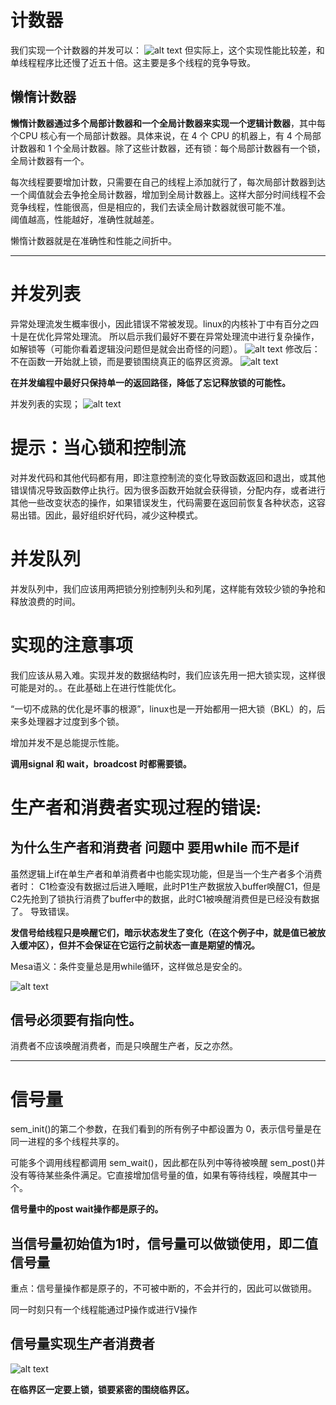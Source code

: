 # 计数器
我们实现一个计数器的并发可以：
![alt text](image-21.png)
但实际上，这个实现性能比较差，和单线程程序比还慢了近五十倍。这主要是多个线程的竞争导致。
## 懒惰计数器
**懒惰计数器通过多个局部计数器和一个全局计数器来实现一个逻辑计数器**，其中每个CPU 核心有一个局部计数器。具体来说，在 4 个 CPU 的机器上，有 4 个局部计数器和 1 个全局计数器。除了这些计数器，还有锁：每个局部计数器有一个锁，全局计数器有一个。

每次线程要要增加计数，只需要在自己的线程上添加就行了，每次局部计数器到达一个阈值就会去争抢全局计数器，增加到全局计数器上。这样大部分时间线程不会竞争线程，性能很高，但是相应的，我们去读全局计数器就很可能不准。  
阈值越高，性能越好，准确性就越差。

懒惰计数器就是在准确性和性能之间折中。

---

# 并发列表
异常处理流发生概率很小，因此错误不常被发现。linux的内核补丁中有百分之四十是在优化异常处理流。 所以启示我们最好不要在异常处理流中进行复杂操作，如解锁等（可能你看着逻辑没问题但是就会出奇怪的问题）。
![alt text](image-22.png)
修改后：不在函数一开始就上锁，而是要锁围绕真正的临界区资源。
![alt text](image-23.png)

**在并发编程中最好只保持单一的返回路径，降低了忘记释放锁的可能性。**

并发列表的实现；
![alt text](image-24.png)


# 提示：当心锁和控制流
对并发代码和其他代码都有用，即注意控制流的变化导致函数返回和退出，或其他错误情况导致函数停止执行。因为很多函数开始就会获得锁，分配内存，或者进行其他一些改变状态的操作，如果错误发生，代码需要在返回前恢复各种状态，这容易出错。因此，最好组织好代码，减少这种模式。

# 并发队列
并发队列中，我们应该用两把锁分别控制列头和列尾，这样能有效较少锁的争抢和释放浪费的时间。


# 实现的注意事项
我们应该从易入难。实现并发的数据结构时，我们应该先用一把大锁实现，这样很可能是对的。。在此基础上在进行性能优化。

“一切不成熟的优化是坏事的根源”，linux也是一开始都用一把大锁（BKL）的，后来多处理器才过度到多个锁。

增加并发不是总能提示性能。


**调用signal 和 wait，broadcost 时都需要锁。**

# 生产者和消费者实现过程的错误:

## 为什么生产者和消费者 问题中 要用while 而不是if
虽然逻辑上if在单生产者和单消费者中也能实现功能，但是当一个生产者多个消费者时：
C1检查没有数据过后进入睡眠，此时P1生产数据放入buffer唤醒C1，但是C2先抢到了锁执行消费了buffer中的数据，此时C1被唤醒消费但是已经没有数据了。 导致错误。

**发信号给线程只是唤醒它们，暗示状态发生了变化（在这个例子中，就是值已被放入缓冲区），但并不会保证在它运行之前状态一直是期望的情况。**

Mesa语义：条件变量总是用while循环，这样做总是安全的。

![alt text](image-25.png)

## 信号必须要有指向性。
消费者不应该唤醒消费者，而是只唤醒生产者，反之亦然。

---

# 信号量
sem_init()的第二个参数，在我们看到的所有例子中都设置为 0，表示信号量是在同一进程的多个线程共享的。

可能多个调用线程都调用 sem_wait()，因此都在队列中等待被唤醒
sem_post()并没有等待某些条件满足。它直接增加信号量的值，如果有等待线程，唤醒其中一个。

**信号量中的post wait操作都是原子的。**

## 当信号量初始值为1时，信号量可以做锁使用，即二值信号量
重点：信号量操作都是原子的，不可被中断的，不会并行的，因此可以做锁用。

同一时刻只有一个线程能通过P操作或进行V操作

## 信号量实现生产者消费者
![alt text](image-26.png)

**在临界区一定要上锁，锁要紧密的围绕临界区。**



